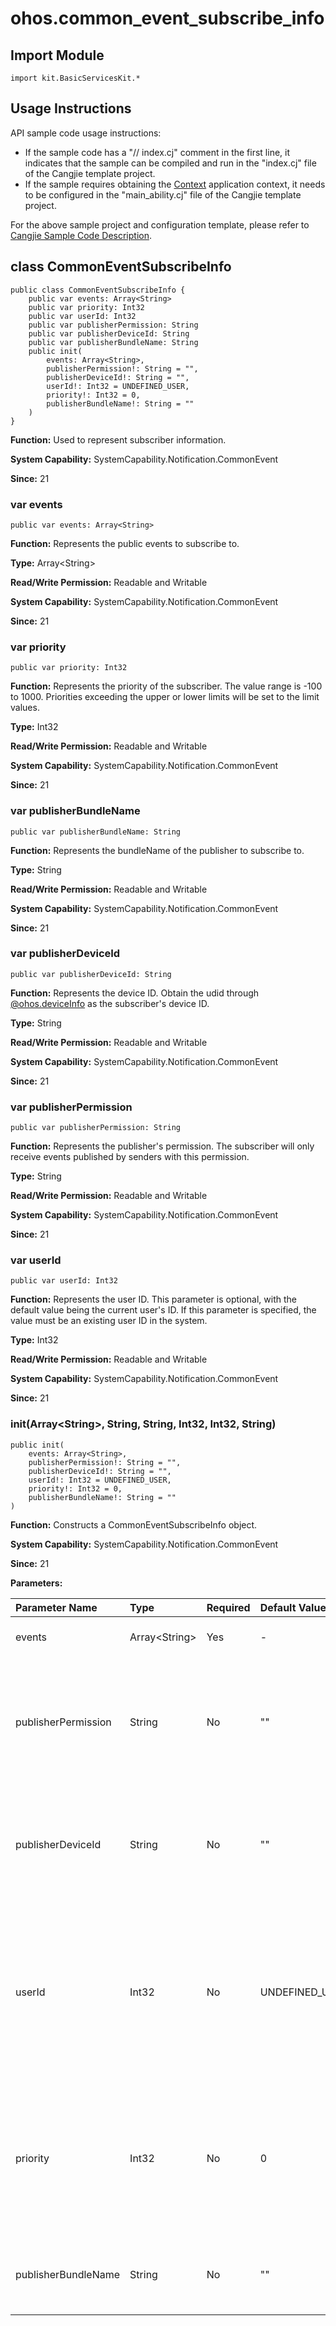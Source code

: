 # ohos.common_event_subscribe_info

## Import Module

```cangjie
import kit.BasicServicesKit.*
```

## Usage Instructions

API sample code usage instructions:

- If the sample code has a "// index.cj" comment in the first line, it indicates that the sample can be compiled and run in the "index.cj" file of the Cangjie template project.
- If the sample requires obtaining the [Context](../AbilityKit/cj-apis-app-ability-ui_ability.md#class-context) application context, it needs to be configured in the "main_ability.cj" file of the Cangjie template project.

For the above sample project and configuration template, please refer to [Cangjie Sample Code Description](../cj-development-intro.md#Cangjie-Sample-Code-Description).

## class CommonEventSubscribeInfo

```cangjie
public class CommonEventSubscribeInfo {
    public var events: Array<String>
    public var priority: Int32
    public var userId: Int32
    public var publisherPermission: String
    public var publisherDeviceId: String
    public var publisherBundleName: String
    public init(
        events: Array<String>,
        publisherPermission!: String = "",
        publisherDeviceId!: String = "",
        userId!: Int32 = UNDEFINED_USER,
        priority!: Int32 = 0,
        publisherBundleName!: String = ""
    )
}
```

**Function:** Used to represent subscriber information.

**System Capability:** SystemCapability.Notification.CommonEvent

**Since:** 21

### var events

```cangjie
public var events: Array<String>
```

**Function:** Represents the public events to subscribe to.

**Type:** Array\<String>

**Read/Write Permission:** Readable and Writable

**System Capability:** SystemCapability.Notification.CommonEvent

**Since:** 21

### var priority

```cangjie
public var priority: Int32
```

**Function:** Represents the priority of the subscriber. The value range is -100 to 1000. Priorities exceeding the upper or lower limits will be set to the limit values.

**Type:** Int32

**Read/Write Permission:** Readable and Writable

**System Capability:** SystemCapability.Notification.CommonEvent

**Since:** 21

### var publisherBundleName

```cangjie
public var publisherBundleName: String
```

**Function:** Represents the bundleName of the publisher to subscribe to.

**Type:** String

**Read/Write Permission:** Readable and Writable

**System Capability:** SystemCapability.Notification.CommonEvent

**Since:** 21

### var publisherDeviceId

```cangjie
public var publisherDeviceId: String
```

**Function:** Represents the device ID. Obtain the udid through [@ohos.deviceInfo](./cj-apis-device_info.md) as the subscriber's device ID.

**Type:** String

**Read/Write Permission:** Readable and Writable

**System Capability:** SystemCapability.Notification.CommonEvent

**Since:** 21

### var publisherPermission

```cangjie
public var publisherPermission: String
```

**Function:** Represents the publisher's permission. The subscriber will only receive events published by senders with this permission.

**Type:** String

**Read/Write Permission:** Readable and Writable

**System Capability:** SystemCapability.Notification.CommonEvent

**Since:** 21

### var userId

```cangjie
public var userId: Int32
```

**Function:** Represents the user ID. This parameter is optional, with the default value being the current user's ID. If this parameter is specified, the value must be an existing user ID in the system.

**Type:** Int32

**Read/Write Permission:** Readable and Writable

**System Capability:** SystemCapability.Notification.CommonEvent

**Since:** 21

### init(Array\<String>, String, String, Int32, Int32, String)

```cangjie
public init(
    events: Array<String>,
    publisherPermission!: String = "",
    publisherDeviceId!: String = "",
    userId!: Int32 = UNDEFINED_USER,
    priority!: Int32 = 0,
    publisherBundleName!: String = ""
)
```

**Function:** Constructs a CommonEventSubscribeInfo object.

**System Capability:** SystemCapability.Notification.CommonEvent

**Since:** 21

**Parameters:**

| Parameter Name | Type | Required | Default Value | Description |
|:---|:---|:---|:---|:---|
| events | Array\<String> | Yes | - | Represents the public events to subscribe to. |
| publisherPermission | String | No | "" | **Named parameter.** Represents the publisher's permission. The subscriber will only receive events published by senders with this permission. |
| publisherDeviceId | String | No | "" | **Named parameter.** Represents the device ID. Obtain the udid through [@ohos.deviceInfo](./cj-apis-device_info.md) as the subscriber's device ID. |
| userId | Int32 | No | UNDEFINED_USER | **Named parameter.** Represents the user ID. This parameter is optional, with the default value being the current user's ID. If this parameter is specified, the value must be an existing user ID in the system. |
| priority | Int32 | No | 0 | **Named parameter.** Represents the priority of the subscriber. The value range is -100 to 1000. Priorities exceeding the upper or lower limits will be set to the limit values. |
| publisherBundleName | String | No | "" | **Named parameter.** Represents the bundleName of the publisher to subscribe to. |